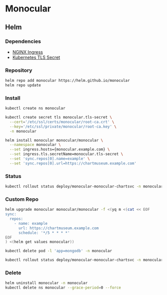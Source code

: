 # Monocular

## Helm

### Dependencies

- [NGINX Ingress](/nginx-ingress.md)
- [Kubernetes TLS Secret](/k8s-tls-secret.md)

### Repository

```sh
helm repo add monocular https://helm.github.io/monocular
helm repo update
```

### Install

```sh
kubectl create ns monocular
```

```sh
kubectl create secret tls monocular.tls-secret \
  --cert='/etc/ssl/certs/monocular/root-ca.crt' \
  --key='/etc/ssl/private/monocular/root-ca.key' \
  -n monocular
```

```sh
helm install monocular monocular/monocular \
  --namespace monocular \
  --set ingress.hosts={monocular.example.com} \
  --set ingress.tls.secretName=monocular.tls-secret \
  --set 'sync.repos[0].name=example' \
  --set 'sync.repos[0].url=https://chartmuseum.example.com'
```

### Status

```sh
kubectl rollout status deploy/monocular-monocular-chartsvc -n monocular
```

### Custom Repo

```sh
helm upgrade monocular monocular/monocular -f <(yq m <(cat << EOF
sync:
  repos:
    - name: example
      url: https://chartmuseum.example.com
      schedule: '*/5 * * * *'
EOF
) <(helm get values monocular))
```

```sh
kubectl delete pod -l 'app=mongodb' -n monocular
```

```sh
kubectl rollout status deploy/monocular-monocular-chartsvc -n monocular
```

### Delete

```sh
helm uninstall monocular -n monocular
kubectl delete ns monocular --grace-period=0 --force
```
